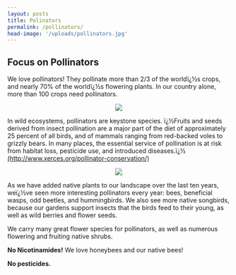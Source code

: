 ```yaml
---
layout: posts
title: Polinators
permalink: /pollinators/
head-image: '/uploads/pollinators.jpg'
---
```

<h2>Focus on Pollinators</h2>

<P>We love pollinators!  They pollinate more than 2/3 of the worldï¿½s crops, and nearly 70% of the worldï¿½s flowering plants.  In our country alone, more than 100 crops need pollinators.     </P>
<center><img src="{{site.url}}/uploads/pollinators.jpg"></center>
<p>In wild ecosystems, pollinators are keystone species.  ï¿½Fruits and seeds derived from insect pollination are a major part of the diet of approximately 25 percent of all birds, and of mammals ranging from red-backed voles to grizzly bears. In many places, the essential service of pollination is at risk from habitat loss, pesticide use, and introduced diseases.ï¿½  <a href="http://www.xerces.org/pollinator-conservation/">(http://www.xerces.org/pollinator-conservation/)</a></p>
<center><img src="{{site.url}}/uploads/showy_milkweed_bumblebees.jpg"></center>

<p>As we have added native plants to our landscape over the last ten years, weï¿½ve seen more interesting pollinators every year:  bees, beneficial wasps, odd beetles, and hummingbirds.  We also see more native songbirds, because our gardens support insects that the birds feed to their young, as well as wild berries and flower seeds.</p>  
<p>We carry many great flower species for pollinators, as well as numerous flowering and fruiting native shrubs.</p>
<p><strong>No Nicotinamides!</strong>  We love honeybees and our native bees!</p>
<p><strong>No pesticides.</strong></p>